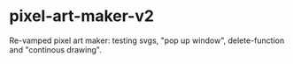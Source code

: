 # pixel-art-maker-v2
Re-vamped pixel art maker: testing svgs, "pop up window", delete-function and "continous drawing".
